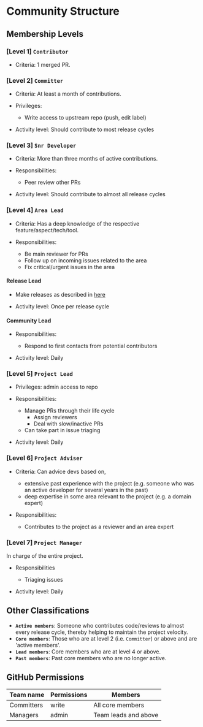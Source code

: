 # Community Structure

## Membership Levels


### [Level 1] `Contributor`
 
* Criteria: 1 merged PR.

### [Level 2] `Committer`

* Criteria: At least a month of contributions.

* Privileges: 
  * Write access to upstream repo (push, edit label)

* Activity level: Should contribute to most release cycles

### [Level 3] `Snr Developer`

* Criteria: More than three months of active contributions.

* Responsibilities:
  * Peer review other PRs
  
* Activity level: Should contribute to almost all release cycles

### [Level 4] `Area Lead`

* Criteria: Has a deep knowledge of the respective feature/aspect/tech/tool.

* Responsibilities:
  * Be main reviewer for PRs
  * Follow up on incoming issues related to the area
  * Fix critical/urgent issues in the area

#### Release Lead

* Make releases as described in [here](ManagingReleases.md) 

* Activity level: Once per release cycle

#### Community Lead

* Responsibilities:
  * Respond to first contacts from potential contributors

* Activity level: Daily

### [Level 5] `Project Lead`

* Privileges: admin access to repo

* Responsibilities:
  * Manage PRs through their life cycle
    * Assign reviewers
    * Deal with slow/inactive PRs
  * Can take part in issue triaging

* Activity level: Daily

### [Level 6] `Project Adviser`

* Criteria: Can advice devs based on,
   * extensive past experience with the project (e.g. someone who was an active developer for several years in the past)
   * deep expertise in some area relevant to the project (e.g. a domain expert)
 
* Responsibilities:  
    * Contributes to the project as a reviewer and an area expert
 
### [Level 7] `Project Manager`

In charge of the entire project.

* Responsibilities
  * Triaging issues
  
* Activity level: Daily

## Other Classifications

* **`Active members`**: Someone who contributes code/reviews to almost every release cycle, 
  thereby helping to maintain the project velocity.  
* **`Core members`**: Those who are at level 2 (i.e. `Committer`) or above and are 'active members'. 
* **`Lead members`**: Core members who are at level 4 or above.
* **`Past members`**: Past core members who are no longer active.

## GitHub Permissions

Team name | Permissions | Members
----------|-------------|---------
Committers| write       | All core members
Managers  | admin       | Team leads and above
